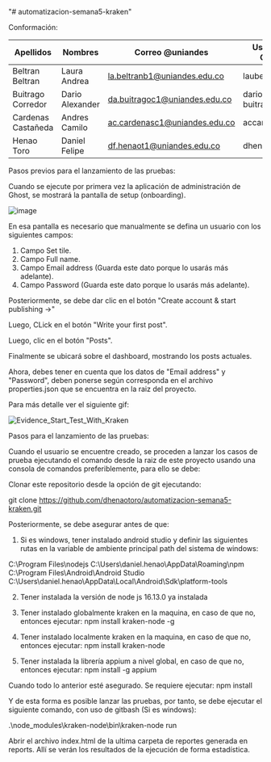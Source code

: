 "# automatizacion-semana5-kraken" 

Conformación:

| Apellidos | Nombres | Correo @uniandes | Usuario de GitHub |
| --------- | ------- | ---------------- | ----------------- |
| Beltran Beltran | Laura Andrea | la.beltranb1@uniandes.edu.co |  laubeltranandes |
| Buitrago Corredor | Dario Alexander | da.buitragoc1@uniandes.edu.co |  dario-buitrago-andes |
| Cardenas Castañeda | Andres Camilo | ac.cardenasc1@uniandes.edu.co | accardenasc1 |
| Henao Toro | Daniel Felipe | df.henaot1@uniandes.edu.co | dhenaotoro |

Pasos previos para el lanzamiento de las pruebas:

Cuando se ejecute por primera vez la aplicación de administración de Ghost, se mostrará la pantalla de setup (onboarding).

![image](https://user-images.githubusercontent.com/78186561/201494518-6050f870-f547-4938-8a2b-f56869a7adfc.png)

En esa pantalla es necesario que manualmente se defina un usuario con los siguientes campos:

1) Campo Set tile.
2) Campo Full name.
3) Campo Email address (Guarda este dato porque lo usarás más adelante).
4) Campo Password (Guarda este dato porque lo usarás más adelante).

Posteriormente, se debe dar clic en el botón "Create account & start publishing ->"

Luego, CLick en el botón "Write your first post".

Luego, clic en el botón "Posts".

Finalmente se ubicará sobre el dashboard, mostrando los posts actuales.

Ahora, debes tener en cuenta que los datos de "Email address" y "Password", deben ponerse según corresponda en el archivo properties.json que se encuentra en la raiz del proyecto.

Para más detalle ver el siguiente gif:

![Evidence_Start_Test_With_Kraken](https://user-images.githubusercontent.com/78186561/201480561-5988d7d7-4b10-420a-ae27-5b56845b7688.gif)

Pasos para el lanzamiento de las pruebas:

Cuando el usuario se encuentre creado, se proceden a lanzar los casos de prueba ejecutando el comando desde la raiz de este proyecto usando una consola de comandos preferiblemente, para ello se debe:

Clonar este repositorio desde la opción de git ejecutando:

git clone https://github.com/dhenaotoro/automatizacion-semana5-kraken.git

Posteriormente, se debe asegurar antes de que:

1) Si es windows, tener instalado android studio y definir las siguientes rutas en la variable de ambiente principal path del sistema de windows:

C:\Program Files\nodejs
C:\Users\daniel.henao\AppData\Roaming\npm
C:\Program Files\Android\Android Studio
C:\Users\daniel.henao\AppData\Local\Android\Sdk\platform-tools

2) Tener instalada la versión de node js 16.13.0 ya instalada

3) Tener instalado globalmente kraken en la maquina, en caso de que no, entonces ejecutar: npm install kraken-node -g

4) Tener instalado localmente kraken en la maquina, en caso de que no, entonces ejecutar: npm install kraken-node

5) Tener instalada la librería appium a nivel global, en caso de que no, entonces ejecutar: npm install -g appium

Cuando todo lo anterior esté asegurado. Se requiere ejecutar: npm install

Y de esta forma es posible lanzar las pruebas, por tanto, se debe ejecutar el siguiente comando, con uso de gitbash (Si es windows):

.\node_modules\kraken-node\bin\kraken-node run

Abrir el archivo index.html de la ultima carpeta de reportes generada en reports. Allí se verán los resultados de la ejecución de forma estadística.
